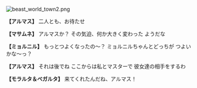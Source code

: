 
![beast_world_town2.png](../images/backgrounds/beast_world_town2.png)

**【アルマス】**
二人とも、お待たせ

**【マサムネ】**
アルマスか？
その気迫、何か大きく変わった
ようだな

**【ミョルニル】**
もっとつよくなったの～？
ミョルニルちゃんとどっちが
つよいかな～っ？

**【アルマス】**
それは後でね
ここからは私とマスターで
彼女達の相手をするわ

**【モラルタ＆ベガルタ】**
来てくれたんだね、アルマス！